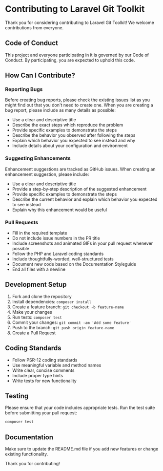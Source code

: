 # Contributing to Laravel Git Toolkit

Thank you for considering contributing to Laravel Git Toolkit! We welcome contributions from everyone.

## Code of Conduct

This project and everyone participating in it is governed by our Code of Conduct. By participating, you are expected to uphold this code.

## How Can I Contribute?

### Reporting Bugs

Before creating bug reports, please check the existing issues list as you might find out that you don't need to create one. When you are creating a bug report, please include as many details as possible:

- Use a clear and descriptive title
- Describe the exact steps which reproduce the problem
- Provide specific examples to demonstrate the steps
- Describe the behavior you observed after following the steps
- Explain which behavior you expected to see instead and why
- Include details about your configuration and environment

### Suggesting Enhancements

Enhancement suggestions are tracked as GitHub issues. When creating an enhancement suggestion, please include:

- Use a clear and descriptive title
- Provide a step-by-step description of the suggested enhancement
- Provide specific examples to demonstrate the steps
- Describe the current behavior and explain which behavior you expected to see instead
- Explain why this enhancement would be useful

### Pull Requests

- Fill in the required template
- Do not include issue numbers in the PR title
- Include screenshots and animated GIFs in your pull request whenever possible
- Follow the PHP and Laravel coding standards
- Include thoughtfully-worded, well-structured tests
- Document new code based on the Documentation Styleguide
- End all files with a newline

## Development Setup

1. Fork and clone the repository
2. Install dependencies: `composer install`
3. Create a feature branch: `git checkout -b feature-name`
4. Make your changes
5. Run tests: `composer test`
6. Commit your changes: `git commit -am 'Add some feature'`
7. Push to the branch: `git push origin feature-name`
8. Create a Pull Request

## Coding Standards

- Follow PSR-12 coding standards
- Use meaningful variable and method names
- Write clear, concise comments
- Include proper type hints
- Write tests for new functionality

## Testing

Please ensure that your code includes appropriate tests. Run the test suite before submitting your pull request:

```bash
composer test
```

## Documentation

Make sure to update the README.md file if you add new features or change existing functionality.

Thank you for contributing!
